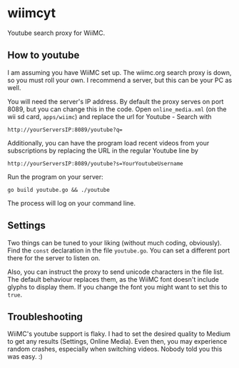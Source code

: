wiimcyt
=======

Youtube search proxy for WiiMC.

How to youtube
--------------

I am assuming you have WiiMC set up. The wiimc.org search proxy is down, 
so you must roll your own. I recommend a server, but this can be your PC as well.

You will need the server's IP address.
By default the proxy serves on port 8089, but you can change this in the code.
Open `online_media.xml` (on the wii sd card, `apps/wiimc`) and replace the url 
for Youtube - Search with 

    http://yourServersIP:8089/youtube?q=

Additionally, you can have the program load recent videos from your subscriptions
by replacing the URL in the regular Youtube line by

    http://yourServersIP:8089/youtube?s=YourYoutubeUsername

Run the program on your server:

    go build youtube.go && ./youtube

The process will log on your command line.

Settings
--------

Two things can be tuned to your liking (without much coding, obviously). Find the 
`const` declaration in the file `youtube.go`. You can set a different port there for
the server to listen on.

Also, you can instruct the proxy to send unicode characters in the file list. The
default behaviour replaces them, as the WiiMC font doesn't include glyphs to display
them. If you change the font you might want to set this to `true`.

Troubleshooting
---------------

WiiMC's youtube support is flaky. I had to set the desired quality to Medium to get 
any results (Settings, Online Media). Even then, you may experience random crashes, 
especially when switching videos. Nobody told you this was easy. :)
